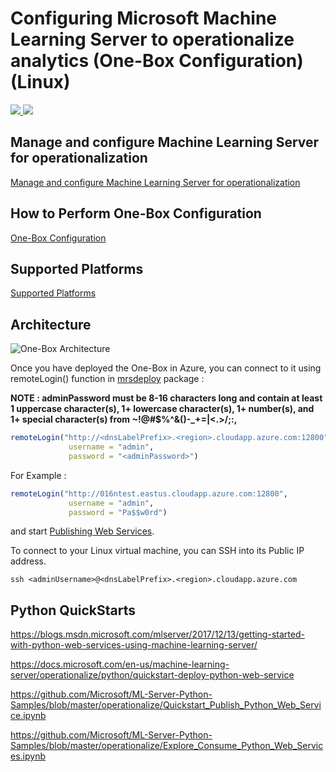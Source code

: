# Configuring Microsoft Machine Learning Server to operationalize analytics (One-Box Configuration) (Linux)

<a href="https://portal.azure.com/#create/Microsoft.Template/uri/https%3A%2F%2Fraw.githubusercontent.com%2FMicrosoft%2Fmicrosoft-r%2Fmaster%2Fmlserver-arm-templates%2Fone-box-configuration%2Flinux%2Fazuredeploy.json" target="_blank">
    <img src="http://azuredeploy.net/deploybutton.png" />
</a>
<a href="http://armviz.io/#/?load=https%3A%2F%2Fraw.githubusercontent.com%2FMicrosoft%2Fmicrosoft-r%2Fmaster%2Fmlserver-arm-templates%2Fone-box-configuration%2Flinux%2Fazuredeploy.json" target="_blank">
    <img src="http://armviz.io/visualizebutton.png"/>
</a>


## Manage and configure Machine Learning Server for operationalization
[Manage and configure Machine Learning Server for operationalization](https://docs.microsoft.com/en-us/machine-learning-server/operationalize/configure-start-for-administrators)


## How to Perform One-Box Configuration
[One-Box Configuration](https://docs.microsoft.com/en-us/machine-learning-server/operationalize/configure-machine-learning-server-one-box)


## Supported Platforms
[Supported Platforms](https://docs.microsoft.com/en-us/machine-learning-server/install/r-server-install-supported-platforms) 


## Architecture
![One-Box Architecture](https://raw.githubusercontent.com/Microsoft/microsoft-r/master/mlserver-arm-templates/one-box-configuration/linux/setup-onebox.png)


Once you have deployed the One-Box in Azure, you can connect to it using remoteLogin() function in [mrsdeploy](https://msdn.microsoft.com/en-us/microsoft-r/mrsdeploy/mrsdeploy) package : 

**NOTE : adminPassword must be 8-16 characters long and contain at least 1 uppercase character(s), 1+ lowercase character(s), 1+ number(s), and 1+ special character(s) from ~!@#$%^&()-_+=|<.>\/;:,**

```R
remoteLogin("http://<dnsLabelPrefix>.<region>.cloudapp.azure.com:12800",
             username = "admin",
             password = "<adminPassword>")
```


For Example : 

```R
remoteLogin("http://016ntest.eastus.cloudapp.azure.com:12800",
             username = "admin",
             password = "Pa$$w0rd")
```


and start [Publishing Web Services](https://docs.microsoft.com/en-us/machine-learning-server/operationalize/quickstart-publish-r-web-service#b-publish-model-as-a-web-service).


To connect to your Linux virtual machine, you can SSH into its Public IP address.

```
ssh <adminUsername>@<dnsLabelPrefix>.<region>.cloudapp.azure.com
```

## Python QuickStarts

https://blogs.msdn.microsoft.com/mlserver/2017/12/13/getting-started-with-python-web-services-using-machine-learning-server/

https://docs.microsoft.com/en-us/machine-learning-server/operationalize/python/quickstart-deploy-python-web-service

https://github.com/Microsoft/ML-Server-Python-Samples/blob/master/operationalize/Quickstart_Publish_Python_Web_Service.ipynb

https://github.com/Microsoft/ML-Server-Python-Samples/blob/master/operationalize/Explore_Consume_Python_Web_Services.ipynb
